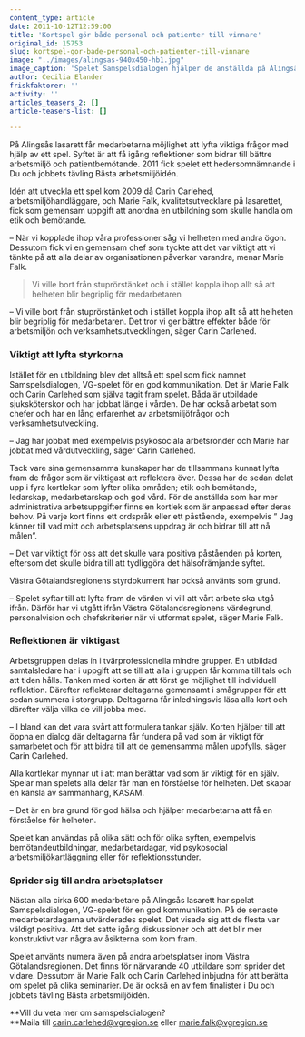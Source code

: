 ```yaml
---
content_type: article
date: 2011-10-12T12:59:00
title: 'Kortspel gör både personal och patienter till vinnare'
original_id: 15753
slug: kortspel-gor-bade-personal-och-patienter-till-vinnare
image: "../images/alingsas-940x450-hb1.jpg"
image_caption: 'Spelet Samspelsdialogen hjälper de anställda på Alingsås lasarett att diskutera viktiga frågor som rör deras arbetsmiljö och uppdrag i vården. På bilden Zarghuna Shahim, Agneta Andersson, Linda Persson, Marita Andersson, Sandra Melin och Yvonne Rosvall. '
author: Cecilia Elander
friskfaktorer: ''
activity: ''
articles_teasers_2: []
article-teasers-list: []

---
```


På Alingsås lasarett får medarbetarna möjlighet att lyfta viktiga frågor med hjälp av ett spel. Syftet är att få igång reflektioner som bidrar till bättre arbetsmiljö och patientbemötande. 2011 fick spelet ett hedersomnämnande i Du och jobbets tävling Bästa arbetsmiljöidén.

Idén att utveckla ett spel kom 2009 då Carin Carlehed, arbetsmiljöhandläggare, och Marie Falk, kvalitetsutvecklare på lasarettet, fick som gemensam uppgift att anordna en utbildning som skulle handla om etik och bemötande.

– När vi kopplade ihop våra professioner såg vi helheten med andra ögon. Dessutom fick vi en gemensam chef som tyckte att det var viktigt att vi tänkte på att alla delar av organisationen påverkar varandra, menar Marie Falk.

> Vi ville bort från stuprörstänket och i stället koppla ihop allt så att helheten blir begriplig för medarbetaren

– Vi ville bort från stuprörstänket och i stället koppla ihop allt så att helheten blir begriplig för medarbetaren. Det tror vi ger bättre effekter både för arbetsmiljön och verksamhetsutvecklingen, säger Carin Carlehed.

### Viktigt att lyfta styrkorna

Istället för en utbildning blev det alltså ett spel som fick namnet Samspelsdialogen, VG-spelet för en god kommunikation. Det är Marie Falk och Carin Carlehed som själva tagit fram spelet. Båda är utbildade sjuksköterskor och har jobbat länge i vården. De har också arbetat som chefer och har en lång erfarenhet av arbetsmiljöfrågor och verksamhetsutveckling.

– Jag har jobbat med exempelvis psykosociala arbetsronder och Marie har jobbat med vårdutveckling, säger Carin Carlehed.

Tack vare sina gemensamma kunskaper har de tillsammans kunnat lyfta fram de frågor som är viktigast att reflektera över. Dessa har de sedan delat upp i fyra kortlekar som lyfter olika områden; etik och bemötande, ledarskap, medarbetarskap och god vård. För de anställda som har mer administrativa arbetsuppgifter finns en kortlek som är anpassad efter deras behov. På varje kort finns ett ordspråk eller ett påstående, exempelvis ” Jag känner till vad mitt och arbetsplatsens uppdrag är och bidrar till att nå målen”.

– Det var viktigt för oss att det skulle vara positiva påståenden på korten, eftersom det skulle bidra till att tydliggöra det hälsofrämjande syftet.

Västra Götalandsregionens styrdokument har också använts som grund.

– Spelet syftar till att lyfta fram de värden vi vill att vårt arbete ska utgå ifrån. Därför har vi utgått ifrån Västra Götalandsregionens värdegrund, personalvision och chefskriterier när vi utformat spelet, säger Marie Falk.

### Reflektionen är viktigast

Arbetsgruppen delas in i tvärprofessionella mindre grupper. En utbildad samtalsledare har i uppgift att se till att alla i gruppen får komma till tals och att tiden hålls. Tanken med korten är att först ge möjlighet till individuell reflektion. Därefter reflekterar deltagarna gemensamt i smågrupper för att sedan summera i storgrupp. Deltagarna får inledningsvis läsa alla kort och därefter välja vilka de vill jobba med.

– I bland kan det vara svårt att formulera tankar själv. Korten hjälper till att öppna en dialog där deltagarna får fundera på vad som är viktigt för samarbetet och för att bidra till att de gemensamma målen uppfylls, säger Carin Carlehed.

Alla kortlekar mynnar ut i att man berättar vad som är viktigt för en själv. Spelar man spelets alla delar får man en förståelse för helheten. Det skapar en känsla av sammanhang, KASAM.

– Det är en bra grund för god hälsa och hjälper medarbetarna att få en förståelse för helheten.

Spelet kan användas på olika sätt och för olika syften, exempelvis bemötandeutbildningar, medarbetardagar, vid psykosocial arbetsmiljökartläggning eller för reflektionsstunder.

### Sprider sig till andra arbetsplatser

Nästan alla cirka 600 medarbetare på Alingsås lasarett har spelat Samspelsdialogen, VG-spelet för en god kommunikation. På de senaste medarbetardagarna utvärderades spelet. Det visade sig att de flesta var väldigt positiva. Att det satte igång diskussioner och att det blir mer konstruktivt var några av åsikterna som kom fram.

Spelet använts numera även på andra arbetsplatser inom Västra Götalandsregionen. Det finns för närvarande 40 utbildare som sprider det vidare. Dessutom är Marie Falk och Carin Carlehed inbjudna för att berätta om spelet på olika seminarier. De är också en av fem finalister i Du och jobbets tävling Bästa arbetsmiljöidén.

**Vill du veta mer om samspelsdialogen?  
**Maila till carin.carlehed@vgregion.se eller marie.falk@vgregion.se

